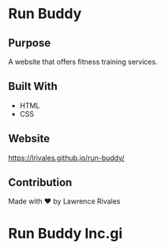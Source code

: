 # Run Buddy

## Purpose
A website that offers fitness training services.

## Built With
* HTML
* CSS

## Website
https://lrivales.github.io/run-buddy/

## Contribution
Made with ❤️ by Lawrence Rivales

# Run Buddy Inc.gi